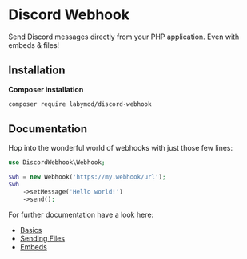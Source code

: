 # Discord Webhook
Send Discord messages directly from your PHP application. Even with embeds & files!

## Installation

**Composer installation**
```bash
composer require labymod/discord-webhook
```

## Documentation
Hop into the wonderful world of webhooks with just those few lines:
```php
use DiscordWebhook\Webhook;

$wh = new Webhook('https://my.webhook/url');
$wh
    ->setMessage('Hello world!')
    ->send();
```

For further documentation have a look here:

* [Basics](docs/01_Basics.md)
* [Sending Files](docs/02_SendingFiles.md)
* [Embeds](docs/03_Embeds.md)
